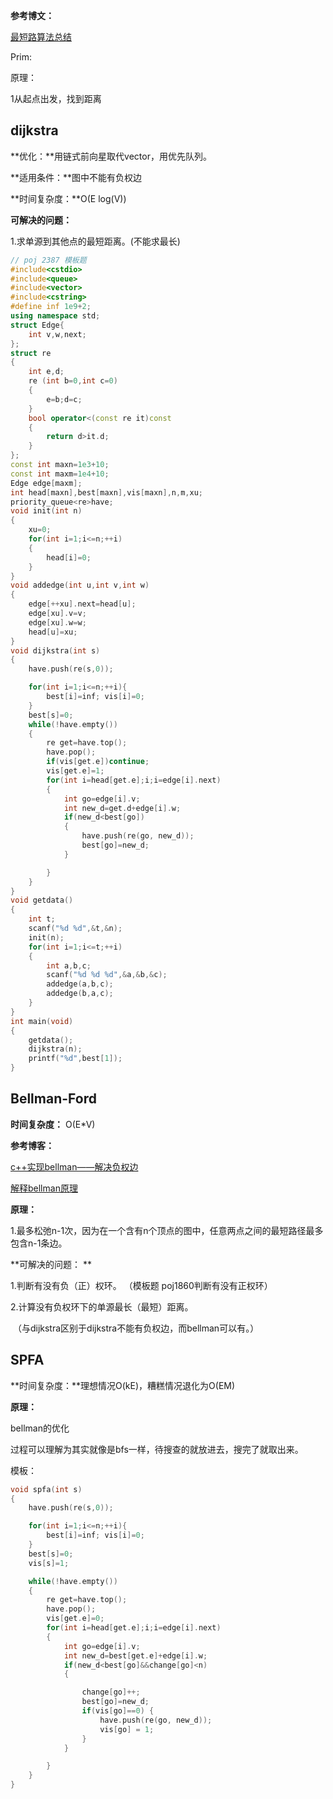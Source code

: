 **参考博文：**

[最短路算法总结](https://blog.csdn.net/qq_43326267/article/details/90713898)

Prim:

原理：

1从起点出发，找到距离

## dijkstra

**优化：**用链式前向星取代vector，用优先队列。

**适用条件：**图中不能有负权边

**时间复杂度：**O(E log(V))

**可解决的问题：**

1.求单源到其他点的最短距离。(不能求最长)

```c++
// poj 2387 模板题
#include<cstdio>
#include<queue>
#include<vector>
#include<cstring>
#define inf 1e9+2;
using namespace std;
struct Edge{
    int v,w,next;
};
struct re
{
    int e,d;
    re (int b=0,int c=0)
    {
        e=b;d=c;
    }
    bool operator<(const re it)const
    {
        return d>it.d;
    }
};
const int maxn=1e3+10;
const int maxm=1e4+10;
Edge edge[maxm];
int head[maxn],best[maxn],vis[maxn],n,m,xu;
priority_queue<re>have;
void init(int n)
{
    xu=0;
    for(int i=1;i<=n;++i)
    {
        head[i]=0;
    }
}
void addedge(int u,int v,int w)
{
    edge[++xu].next=head[u];
    edge[xu].v=v;
    edge[xu].w=w;
    head[u]=xu;
}
void dijkstra(int s)
{
    have.push(re(s,0));

    for(int i=1;i<=n;++i){
        best[i]=inf; vis[i]=0;
    }
    best[s]=0;
    while(!have.empty())
    {
        re get=have.top();
        have.pop();
        if(vis[get.e])continue;
        vis[get.e]=1;
        for(int i=head[get.e];i;i=edge[i].next)
        {
            int go=edge[i].v;
            int new_d=get.d+edge[i].w;
            if(new_d<best[go])
            {
                have.push(re(go, new_d));
                best[go]=new_d;
            }

        }
    }
}
void getdata()
{
    int t;
    scanf("%d %d",&t,&n);
    init(n);
    for(int i=1;i<=t;++i)
    {
        int a,b,c;
        scanf("%d %d %d",&a,&b,&c);
        addedge(a,b,c);
        addedge(b,a,c);
    }
}
int main(void)
{
    getdata();
    dijkstra(n);
    printf("%d",best[1]);
}
```



## Bellman-Ford

**时间复杂度：** O(E*V)

**参考博客：**

[c++实现bellman——解决负权边](https://blog.csdn.net/nichchen/article/details/84798080)

[解释bellman原理](https://blog.csdn.net/yuewenyao/article/details/81026278#commentBox)

**原理：**

1.最多松弛n-1次，因为在一个含有n个顶点的图中，任意两点之间的最短路径最多包含n-1条边。

**可解决的问题： ** 

1.判断有没有负（正）权环。 （模板题 poj1860判断有没有正权环）

2.计算没有负权环下的单源最长（最短）距离。

​	（与dijkstra区别于dijkstra不能有负权边，而bellman可以有。）



## SPFA

**时间复杂度：**理想情况O(kE)，糟糕情况退化为O(EM)

**原理：**

bellman的优化

过程可以理解为其实就像是bfs一样，待搜查的就放进去，搜完了就取出来。

模板：

```c++
void spfa(int s)
{
    have.push(re(s,0));

    for(int i=1;i<=n;++i){
        best[i]=inf; vis[i]=0;
    }
    best[s]=0;
    vis[s]=1;

    while(!have.empty())
    {
        re get=have.top();
        have.pop();
        vis[get.e]=0;
        for(int i=head[get.e];i;i=edge[i].next)
        {
            int go=edge[i].v;
            int new_d=best[get.e]+edge[i].w;
            if(new_d<best[go]&&change[go]<n)
            {

                change[go]++;
                best[go]=new_d;
                if(vis[go]==0) {
                    have.push(re(go, new_d));
                    vis[go] = 1;
                }
            }

        }
    }
}
```